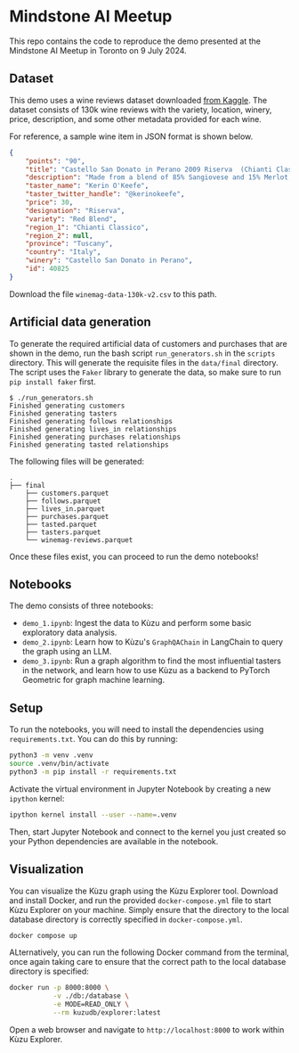 # Mindstone AI Meetup

This repo contains the code to reproduce the demo presented at the Mindstone AI Meetup
in Toronto on 9 July 2024.

## Dataset

This demo uses a wine reviews dataset downloaded [from Kaggle](https://www.kaggle.com/datasets/zynicide/wine-reviews). The dataset consists of 130k wine reviews with the variety, location, winery, price, description, and some other metadata provided for each wine.

For reference, a sample wine item in JSON format is shown below.

```json
{
    "points": "90",
    "title": "Castello San Donato in Perano 2009 Riserva  (Chianti Classico)",
    "description": "Made from a blend of 85% Sangiovese and 15% Merlot, this ripe wine delivers soft plum, black currants, clove and cracked pepper sensations accented with coffee and espresso notes. A backbone of firm tannins give structure. Drink now through 2019.",
    "taster_name": "Kerin O'Keefe",
    "taster_twitter_handle": "@kerinokeefe",
    "price": 30,
    "designation": "Riserva",
    "variety": "Red Blend",
    "region_1": "Chianti Classico",
    "region_2": null,
    "province": "Tuscany",
    "country": "Italy",
    "winery": "Castello San Donato in Perano",
    "id": 40825
}
```

Download the file `winemag-data-130k-v2.csv` to this path.

## Artificial data generation

To generate the required artificial data of customers and purchases that are shown in the demo, run the
bash script `run_generators.sh` in the `scripts` directory. This will generate the requisite files
in the `data/final` directory. The script uses the `Faker` library to generate the data, so
make sure to run `pip install faker` first.

```
$ ./run_generators.sh
Finished generating customers
Finished generating tasters
Finished generating follows relationships
Finished generating lives_in relationships
Finished generating purchases relationships
Finished generating tasted relationships
```
The following files will be generated:
```
.
├── final
    ├── customers.parquet
    ├── follows.parquet
    ├── lives_in.parquet
    ├── purchases.parquet
    ├── tasted.parquet
    ├── tasters.parquet
    └── winemag-reviews.parquet
```

Once these files exist, you can proceed to run the demo notebooks!

## Notebooks

The demo consists of three notebooks:

- `demo_1.ipynb`: Ingest the data to Kùzu and perform some basic exploratory data analysis.
- `demo_2.ipynb`: Learn how to Kùzu's `GraphQAChain` in LangChain to query the graph using an LLM.
- `demo_3.ipynb`: Run a graph algorithm to find the most influential tasters in the network, and learn how to use Kùzu as a backend to PyTorch Geometric for graph machine learning.

## Setup

To run the notebooks, you will need to install the dependencies using `requirements.txt`. You can do this by running:

```bash
python3 -m venv .venv
source .venv/bin/activate
python3 -m pip install -r requirements.txt
```

Activate the virtual environment in Jupyter Notebook by creating a new `ipython` kernel:

```bash
ipython kernel install --user --name=.venv
```

Then, start Jupyter Notebook and connect to the kernel you just created so your Python dependencies are available in the notebook.

## Visualization

You can visualize the Kùzu graph using the Kùzu Explorer tool. Download and install Docker, and run the
provided `docker-compose.yml` file to start Kùzu Explorer on your machine. Simply ensure that
the directory to the local database directory is correctly specified in `docker-compose.yml`.

```bash
docker compose up
```

ALternatively, you can run the following Docker command from the terminal, once again taking care to
ensure that the correct path to the local database directory is specified:

```bash
docker run -p 8000:8000 \
           -v ./db:/database \
           -e MODE=READ_ONLY \
           --rm kuzudb/explorer:latest
```

Open a web browser and navigate to `http://localhost:8000` to work within Kùzu Explorer.
